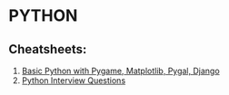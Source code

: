 # PYTHON

## Cheatsheets:

1. [Basic Python with Pygame, Matplotlib, Pygal, Django](./Python%20with%20Pygame,%20matplotlib,%20Pygal,%20Django.pdf)
2. [Python Interview Questions](./Python%20Interview%20questions.pdf)